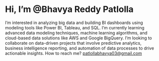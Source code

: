 # Hi, I’m @Bhavya Reddy Patlolla
I’m interested in analyzing big data and building BI dashboards using modeling tools like Power BI, Tableau, and SQL.
I’m currently learning advanced data modeling techniques, machine learning algorithms, and cloud-based data solutions like AWS and Google BigQuery.
I’m looking to collaborate on data-driven projects that involve predictive analytics, business intelligence reporting, and automation of data processes to drive actionable insights.
How to reach me? patlollabhavya03@gmail.com
